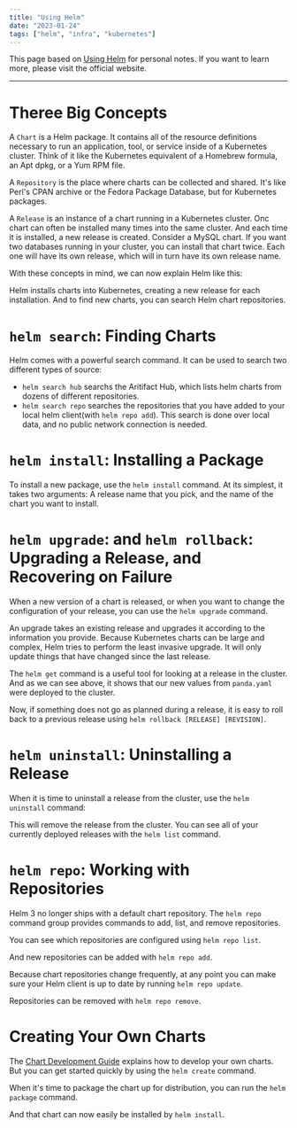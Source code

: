 ```yaml
---
title: "Using Helm"
date: "2023-01-24"
tags: ["helm", "infra", "kubernetes"]
---
```


This page based on [Using Helm](https://helm.sh/docs/intro/using_helm/) for personal notes. If you want to learn more, please visit the official website.

---

# Theree Big Concepts

A `Chart` is a Helm package. It contains all of the resource definitions necessary to run an application, tool, or service inside of a Kubernetes cluster. Think of it like the Kubernetes equivalent of a Homebrew formula, an Apt dpkg, or a Yum RPM file.

A `Repository` is the place where charts can be collected and shared. It's like Perl's CPAN archive or the Fedora Package Database, but for Kubernetes packages.

A `Release` is an instance of a chart running in a Kubernetes cluster. Onc chart can often be installed many times into the same cluster. And each time it is installed, a new release is created. Consider a MySQL chart. If you want two databases running in your cluster, you can install that chart twice. Each one will have its own release, which will in turn have its own release name.

With these concepts in mind, we can now explain Helm like this:

Helm installs charts into Kubernetes, creating a new release for each installation. And to find new charts, you can search Helm chart repositories.

# `helm search`: Finding Charts

Helm comes with a powerful search command. It can be used to search two different types of source:

- `helm search hub` searchs the Aritifact Hub, which lists helm charts from dozens of different repositories.
- `helm search repo` searches the repositories that you have added to your local helm client(with `helm repo add`). This search is done over local data, and no public network connection is needed.

# `helm install`: Installing a Package

To install a new package, use the `helm install` command. At its simplest, it takes two arguments: A release name that you pick, and the name of the chart you want to install.

# `helm upgrade`: and `helm rollback`: Upgrading a Release, and Recovering on Failure

When a new version of a chart is released, or when you want to change the configuration of your release, you can use the `helm upgrade` command.

An upgrade takes an existing release and upgrades it according to the information you provide. Because Kubernetes charts can be large and complex, Helm tries to perform the least invasive upgrade. It will only update things that have changed since the last release.

The `helm get` command is a useful tool for looking at a release in the cluster. And as we can see above, it shows that our new values from `panda.yaml` were deployed to the cluster.

Now, if something does not go as planned during a release, it is easy to roll back to a previous release using `helm rollback [RELEASE] [REVISION]`.

# `helm uninstall`: Uninstalling a Release

When it is time to uninstall a release from the cluster, use the `helm uninstall` command:

This will remove the release from the cluster. You can see all of your currently deployed releases with the `helm list` command.

# `helm repo`: Working with Repositories

Helm 3 no longer ships with a default chart repository. The `helm repo` command group provides commands to add, list, and remove repositories.

You can see which repositories are configured using `helm repo list`.

And new repositories can be added with `helm repo add`.

Because chart repositories change frequently, at any point you can make sure your Helm client is up to date by running `helm repo update`.

Repositories can be removed with `helm repo remove`.

# Creating Your Own Charts

The [Chart Development Guide](https://helm.sh/docs/topics/charts/) explains how to develop your own charts. But you can get started quickly by using the `helm create` command.

When it's time to package the chart up for distribution, you can run the `helm package` command.

And that chart can now easily be installed by `helm install`.
